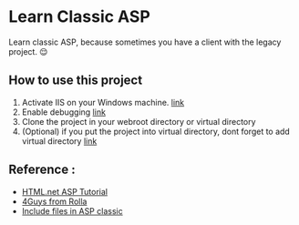 # Learn Classic ASP 

Learn classic ASP, because sometimes you have a client with the legacy project. :relieved:

## How to use this project
1. Activate IIS on your Windows machine. [link](https://technet.microsoft.com/en-us/library/cc725762(v=ws.11).aspx)
2. Enable debugging [link](https://support.gearhost.com/hc/en-us/articles/203073104-Configure-IIS7-to-show-errors)
3. Clone the project in your webroot directory or virtual directory
4. (Optional) if you put the project into virtual directory, dont forget to add virtual directory [link](https://support.gearhost.com/hc/en-us/articles/200342055-Add-Virtual-Directory-as-Application-in-IIS7)

## Reference : 
- [HTML.net ASP Tutorial](http://html.net/tutorials/asp)
- [4Guys from Rolla](http://www.4guysfromrolla.com/)
- [Include files in ASP classic](https://stackoverflow.com/questions/2837211/equivalent-to-master-pages-in-asp-classic)
